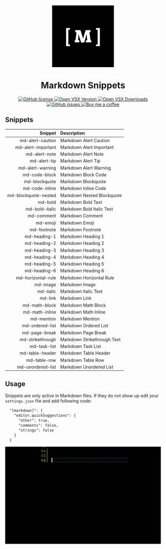 <p align="center">
    <img src="images/logo.png" alt="Markdown Snippets logo" width="200">
</p>

<h1 align="center">Markdown Snippets</h1>

<p align="center">
  <a href="https://github.com/Amereyeu/Markdown-snippets">
    <img
      src="https://img.shields.io/badge/license-MIT-blue.svg?style=flat-square"
      alt="GitHub license" />
  </a>
  <a href="https://open-vsx.org/extension/Amerey/markdown-snippets">
    <img
      src="https://img.shields.io/open-vsx/v/Amerey/markdown-snippets?label=Open%20VSX"
      alt="Open VSX Version" />
  </a>
  <a href="https://open-vsx.org/extension/Amerey/markdown-snippets">
    <img
      src="https://img.shields.io/open-vsx/dt/Amerey/markdown-snippets?label=Open%20VSX%20Downloads"
      alt="Open VSX Downloads" />
  </a>
  <a href="https://github.com/Amereyeu/Markdown-snippets/issues">
    <img
      src="https://img.shields.io/github/issues/Amereyeu/Markdown-snippets.svg?label=Issues"
      alt="GitHub issues" />
  </a>
  <a href="https://ko-fi.com/amerey">
    <img
      src="https://img.shields.io/badge/Buy%20me%20a%20coffee--orange"
      alt="Buy me a coffee" />
  </a>
</p>

## Snippets

|              Snippet | Description                 |
| -------------------: | :-------------------------- |
|     md-alert-caution | Markdown Alert Caution      |
|   md-alert-important | Markdown Alert Important    |
|        md-alert-note | Markdown Alert Note         |
|         md-alert-tip | Markdown Alert Tip          |
|     md-alert-warning | Markdown Alert Warning      |
|        md-code-block | Markdown Block Code         |
|        md-blockquote | Markdown Blockquote         |
|       md-code-inline | Markdown Inline Code        |
| md-blockquote-nested | Markdown Nested Blockquote  |
|              md-bold | Markdown Bold Text          |
|       md-bold-italic | Markdown Bold Italic Text   |
|           md-comment | Markdown Comment            |
|             md-emoji | Markdown Emoji              |
|          md-footnote | Markdown Footnote           |
|         md-heading-1 | Markdown Heading 1          |
|         md-heading-2 | Markdown Heading 2          |
|         md-heading-3 | Markdown Heading 3          |
|         md-heading-4 | Markdown Heading 4          |
|         md-heading-5 | Markdown Heading 5          |
|         md-heading-6 | Markdown Heading 6          |
|   md-horizontal-rule | Markdown Horizontal Rule    |
|             md-image | Markdown Image              |
|            md-italic | Markdown Italic Text        |
|              md-link | Markdown Link               |
|        md-math-block | Markdown Math Block         |
|       md-math-inline | Markdown Math Inline        |
|           md-mention | Markdown Mention            |
|      md-ordered-list | Markdown Ordered List       |
|        md-page-break | Markdown Page Break         |
|     md-strikethrough | Markdown Strikethrough Text |
|         md-task-list | Markdown Task List          |
|      md-table-header | Markdown Table Header       |
|         md-table-row | Markdown Table Row          |
|    md-unordered-list | Markdown Unordered List     |

## Usage

Snippets are only active in Markdown files. If they do not show up edit your `settings.json` file and add following code:

```
  "[markdown]": {
    "editor.quickSuggestions": {
      "other": true,
      "comments": false,
      "strings": false
    }
  }
```

![example](./images/example.gif)
